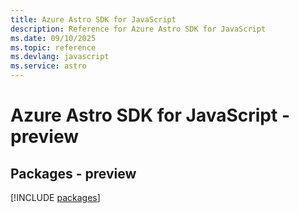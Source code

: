 ```yaml
---
title: Azure Astro SDK for JavaScript
description: Reference for Azure Astro SDK for JavaScript
ms.date: 09/10/2025
ms.topic: reference
ms.devlang: javascript
ms.service: astro
---
```

# Azure Astro SDK for JavaScript - preview
## Packages - preview
[!INCLUDE [packages](astro-index.md)]